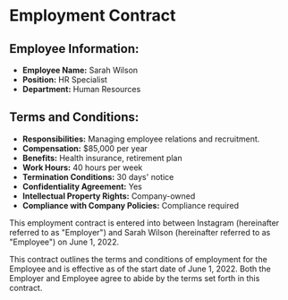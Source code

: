 
# Employment Contract

## Employee Information:
- **Employee Name:** Sarah Wilson
- **Position:** HR Specialist
- **Department:** Human Resources

## Terms and Conditions:
- **Responsibilities:** Managing employee relations and recruitment.
- **Compensation:** $85,000 per year
- **Benefits:** Health insurance, retirement plan
- **Work Hours:** 40 hours per week
- **Termination Conditions:** 30 days' notice
- **Confidentiality Agreement:** Yes
- **Intellectual Property Rights:** Company-owned
- **Compliance with Company Policies:** Compliance required

This employment contract is entered into between Instagram (hereinafter referred to as "Employer") and Sarah Wilson (hereinafter referred to as "Employee") on June 1, 2022.

This contract outlines the terms and conditions of employment for the Employee and is effective as of the start date of June 1, 2022. Both the Employer and Employee agree to abide by the terms set forth in this contract.
